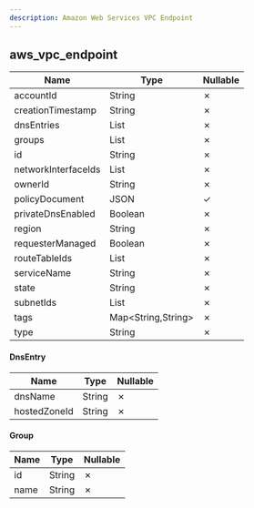 ```yaml
---
description: Amazon Web Services VPC Endpoint
---
```

aws_vpc_endpoint
----------------

| **Name**            | **Type**           | **Nullable** |
| ------------------- | ------------------ | ------------ |
| accountId           | String             | &cross;      |
| creationTimestamp   | String             | &cross;      |
| dnsEntries          | List<DnsEntry>     | &cross;      |
| groups              | List<Group>        | &cross;      |
| id                  | String             | &cross;      |
| networkInterfaceIds | List<String>       | &cross;      |
| ownerId             | String             | &cross;      |
| policyDocument      | JSON               | &check;      |
| privateDnsEnabled   | Boolean            | &cross;      |
| region              | String             | &cross;      |
| requesterManaged    | Boolean            | &cross;      |
| routeTableIds       | List<String>       | &cross;      |
| serviceName         | String             | &cross;      |
| state               | String             | &cross;      |
| subnetIds           | List<String>       | &cross;      |
| tags                | Map<String,String> | &cross;      |
| type                | String             | &cross;      |

#### DnsEntry
| **Name**     | **Type** | **Nullable** |
| ------------ | -------- | ------------ |
| dnsName      | String   | &cross;      |
| hostedZoneId | String   | &cross;      |

#### Group
| **Name** | **Type** | **Nullable** |
| -------- | -------- | ------------ |
| id       | String   | &cross;      |
| name     | String   | &cross;      |
